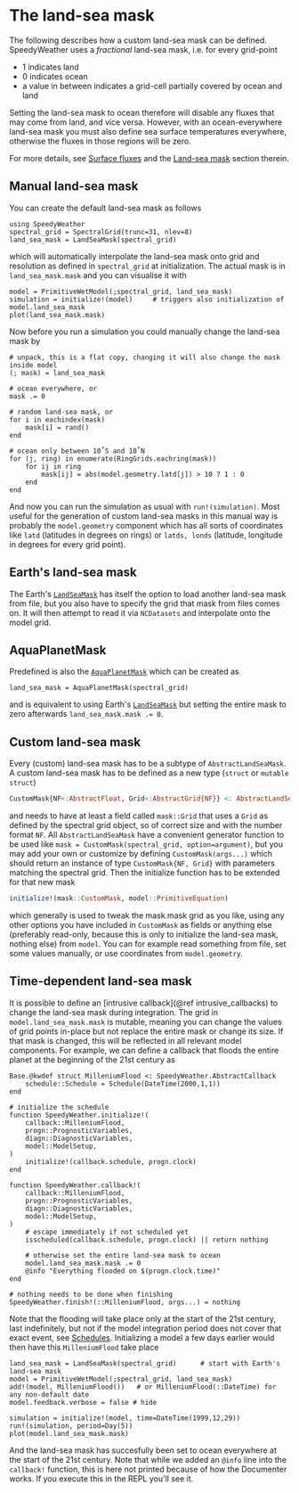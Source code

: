 # The land-sea mask

The following describes how a custom land-sea mask can be defined.
SpeedyWeather uses a _fractional_ land-sea mask, i.e. for every grid-point

- 1 indicates land
- 0 indicates ocean
- a value in between indicates a grid-cell partially covered by ocean and land

Setting the land-sea mask to ocean therefore will disable any fluxes that
may come from land, and vice versa. However, with an ocean-everywhere land-sea mask
you must also define sea surface temperatures everywhere, otherwise the fluxes
in those regions will be zero.

For more details, see [Surface fluxes](@ref) and the [Land-sea mask](@ref)
section therein.

## Manual land-sea mask

You can create the default land-sea mask as follows

```@example landseamask
using SpeedyWeather
spectral_grid = SpectralGrid(trunc=31, nlev=8)
land_sea_mask = LandSeaMask(spectral_grid)
```

which will automatically interpolate the land-sea mask onto grid and resolution
as defined in `spectral_grid` at initialization. The actual mask is in
`land_sea_mask.mask` and you can visualise it with

```@example landseamask
model = PrimitiveWetModel(;spectral_grid, land_sea_mask)
simulation = initialize!(model)     # triggers also initialization of model.land_sea_mask
plot(land_sea_mask.mask)
```

Now before you run a simulation you could manually change the land-sea mask by

```@example landseamask
# unpack, this is a flat copy, changing it will also change the mask inside model
(; mask) = land_sea_mask

# ocean everywhere, or
mask .= 0    

# random land-sea mask, or
for i in eachindex(mask)
    mask[i] = rand()     
end

# ocean only between 10˚S and 10˚N
for (j, ring) in enumerate(RingGrids.eachring(mask))
    for ij in ring
        mask[ij] = abs(model.geometry.latd[j]) > 10 ? 1 : 0
    end
end
```

And now you can run the simulation as usual with `run!(simulation)`. Most useful
for the generation of custom land-sea masks in this manual way is probably the
`model.geometry` component which has all sorts of coordinates like `latd`
(latitudes in degrees on rings) or `latds, londs` (latitude, longitude in degrees
for every grid point).

## Earth's land-sea mask

The Earth's [`LandSeaMask`](@ref) has itself the option to load another
land-sea mask from file, but you also have to specify the grid that mask
from files comes on. It will then attempt to read it via `NCDatasets`
and interpolate onto the model grid.

## AquaPlanetMask

Predefined is also the [`AquaPlanetMask`](@ref) which can be created as
```@example landseamask
land_sea_mask = AquaPlanetMask(spectral_grid)
```
and is equivalent to using Earth's [`LandSeaMask`](@ref) but setting
the entire mask to zero afterwards `land_sea_mask.mask .= 0`.

## Custom land-sea mask

Every (custom) land-sea mask has to be a subtype of `AbstractLandSeaMask`.
A custom land-sea mask has to be defined as a new type (`struct` or `mutable struct`)

```julia
CustomMask{NF<:AbstractFloat, Grid<:AbstractGrid{NF}} <: AbstractLandSeaMask{NF, Grid}
```

and needs to have at least a field called `mask::Grid` that uses a `Grid` as defined
by the spectral grid object, so of correct size and with the number format `NF`.
All `AbstractLandSeaMask` have a convenient generator function to be used like
`mask = CustomMask(spectral_grid, option=argument)`, but you may add your own or customize by
defining `CustomMask(args...)` which should return an instance of type `CustomMask{NF, Grid}`
with parameters matching the spectral grid. Then the initialize function has to be extended for
that new mask

```julia
initialize!(mask::CustomMask, model::PrimitiveEquation)
```

which generally is used to tweak the mask.mask grid as you like, using
any other options you have included in `CustomMask` as fields or anything else (preferably read-only,
because this is only to initialize the land-sea mask, nothing else) from `model`. You can
for example read something from file, set some values manually, or use coordinates from `model.geometry`.

## Time-dependent land-sea mask

It is possible to define an [intrusive callback](@ref intrusive_callbacks) to change the
land-sea mask during integration. The grid in `model.land_sea_mask.mask`
is mutable, meaning you can change the values of grid points in-place but not replace
the entire mask or change its size. If that mask is changed, this will be reflected
in all relevant model components. For example, we can define a callback that
floods the entire planet at the beginning of the 21st century as

```@example landseamask
Base.@kwdef struct MilleniumFlood <: SpeedyWeather.AbstractCallback
    schedule::Schedule = Schedule(DateTime(2000,1,1))
end

# initialize the schedule
function SpeedyWeather.initialize!(
    callback::MilleniumFlood,
    progn::PrognosticVariables,
    diagn::DiagnosticVariables,
    model::ModelSetup,
)
    initialize!(callback.schedule, progn.clock)
end

function SpeedyWeather.callback!(
    callback::MilleniumFlood,
    progn::PrognosticVariables,
    diagn::DiagnosticVariables,
    model::ModelSetup,
)
    # escape immediately if not scheduled yet
    isscheduled(callback.schedule, progn.clock) || return nothing

    # otherwise set the entire land-sea mask to ocean
    model.land_sea_mask.mask .= 0
    @info "Everything flooded on $(progn.clock.time)"
end

# nothing needs to be done when finishing
SpeedyWeather.finish!(::MilleniumFlood, args...) = nothing
```

Note that the flooding will take place only at the start of the 21st century,
last indefinitely, but not if the model integration period does not cover that
exact event, see [Schedules](@ref). Initializing a model a few days earlier
would then have this `MilleniumFlood` take place

```@example landseamask
land_sea_mask = LandSeaMask(spectral_grid)      # start with Earth's land-sea mask
model = PrimitiveWetModel(;spectral_grid, land_sea_mask)
add!(model, MilleniumFlood())   # or MilleniumFlood(::DateTime) for any non-default date
model.feedback.verbose = false # hide

simulation = initialize!(model, time=DateTime(1999,12,29))
run!(simulation, period=Day(5))
plot(model.land_sea_mask.mask)
```

And the land-sea mask has succesfully been set to ocean everywhere at the start
of the 21st century. Note that while we added an `@info` line into the
`callback!` function, this is here not printed because of how the
Documenter works. If you execute this in the REPL you'll see it.
